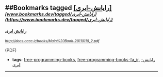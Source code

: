 ##Bookmarks tagged [[رایانش-ابری]](https://www.bookmarks.dev?q=[رایانش-ابری])
_<sup><sup>[www.bookmarks.dev/tagged/رایانش-ابری](https://www.bookmarks.dev/tagged/رایانش-ابری)</sup></sup>_
---
#### [رایانش ابری](http://docs.occc.ir/books/Main%20Book-20110110_2.pdf)
_<sup>http://docs.occc.ir/books/Main%20Book-20110110_2.pdf</sup>_

(PDF)
* **tags**: [free-programming-books](../tagged/free-programming-books.md), [free-programming-books-fa_ir](../tagged/free-programming-books-fa_ir.md), [رایانش-ابری](../tagged/رایانش-ابری.md)
---
